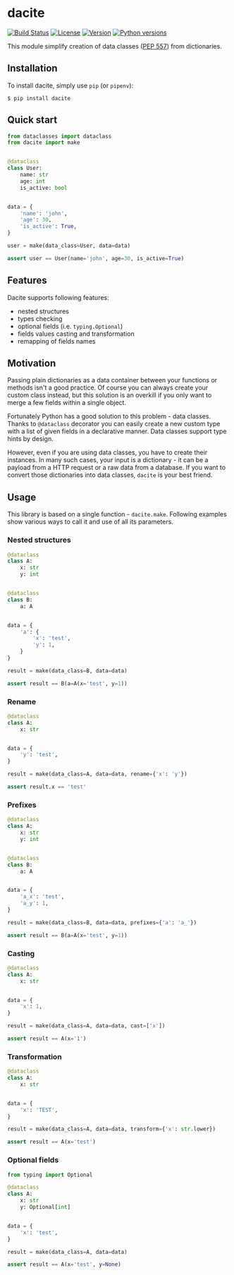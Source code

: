 # dacite

[![Build Status](https://travis-ci.org/konradhalas/dacite.svg?branch=master)](https://travis-ci.org/konradhalas/dacite)
[![License](https://img.shields.io/pypi/l/dacite.svg)](https://pypi.python.org/pypi/dacite/)
[![Version](https://img.shields.io/pypi/v/dacite.svg)](https://pypi.python.org/pypi/dacite/)
[![Python versions](https://img.shields.io/pypi/pyversions/dacite.svg)](https://pypi.python.org/pypi/dacite/)

This module simplify creation of data classes ([PEP 557](pep-557)) from
dictionaries.

## Installation

To install dacite, simply use `pip` (or `pipenv`):

```
$ pip install dacite
```

## Quick start

```python
from dataclasses import dataclass
from dacite import make


@dataclass
class User:
    name: str
    age: int
    is_active: bool


data = {
    'name': 'john',
    'age': 30,
    'is_active': True,
}

user = make(data_class=User, data=data)

assert user == User(name='john', age=30, is_active=True)
```

## Features

Dacite supports following features:

- nested structures
- types checking
- optional fields (i.e. `typing.Optional`)
- fields values casting and transformation
- remapping of fields names

## Motivation

Passing plain dictionaries as a data container between your functions or
methods isn't a good practice. Of course you can always create your
custom class instead, but this solution is an overkill if you only want
to merge a few fields within a single object.

Fortunately Python has a good solution to this problem - data classes.
Thanks to `@dataclass` decorator you can easily create a new custom
type with a list of given fields in a declarative manner. Data classes
support type hints by design.

However, even if you are using data classes, you have to create their
instances. In many such cases, your input is a dictionary - it can be
a payload from a HTTP request or a raw data from a database. If you want
to convert those dictionaries into data classes, `dacite` is your best
friend.

## Usage

This library is based on a single function - `dacite.make`. Following
examples show various ways to call it and use of all its parameters.

### Nested structures

```python
@dataclass
class A:
    x: str
    y: int


@dataclass
class B:
    a: A


data = {
    'a': {
        'x': 'test',
        'y': 1,
    }
}

result = make(data_class=B, data=data)

assert result == B(a=A(x='test', y=1))
```

### Rename

```python
@dataclass
class A:
    x: str


data = {
    'y': 'test',
}

result = make(data_class=A, data=data, rename={'x': 'y'})

assert result.x == 'test'

```

### Prefixes

```python
@dataclass
class A:
    x: str
    y: int


@dataclass
class B:
    a: A


data = {
    'a_x': 'test',
    'a_y': 1,
}

result = make(data_class=B, data=data, prefixes={'a': 'a_'})

assert result == B(a=A(x='test', y=1))

```

### Casting

```python
@dataclass
class A:
    x: str


data = {
    'x': 1,
}

result = make(data_class=A, data=data, cast=['x'])

assert result == A(x='1')
```

### Transformation

```python
@dataclass
class A:
    x: str


data = {
    'x': 'TEST',
}

result = make(data_class=A, data=data, transform={'x': str.lower})

assert result == A(x='test')
```

### Optional fields

```python
from typing import Optional

@dataclass
class A:
    x: str
    y: Optional[int]


data = {
    'x': 'test',
}

result = make(data_class=A, data=data)

assert result == A(x='test', y=None)
```

[pep-557]: https://www.python.org/dev/peps/pep-0557/